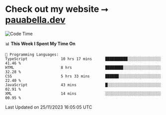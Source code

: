 # Check out my website ⭢ [pauabella.dev](https://pauabella.dev)

<!--START_SECTION:waka-->
![Code Time](http://img.shields.io/badge/Code%20Time-2%2C710%20hrs%2046%20mins-blue)

📊 **This Week I Spent My Time On** 

```text
💬 Programming Languages: 
TypeScript               10 hrs 17 mins      ██████████░░░░░░░░░░░░░░░   41.46 % 
HTML                     8 hrs               ████████░░░░░░░░░░░░░░░░░   32.28 % 
CSS                      5 hrs 33 mins       ██████░░░░░░░░░░░░░░░░░░░   22.40 % 
JavaScript               43 mins             █░░░░░░░░░░░░░░░░░░░░░░░░   02.91 % 
XML                      14 mins             ░░░░░░░░░░░░░░░░░░░░░░░░░   00.95 % 
```


 Last Updated on 25/11/2023 16:05:05 UTC
<!--END_SECTION:waka-->
